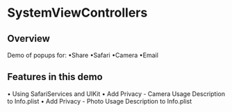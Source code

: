 # SystemViewControllers

## Overview

Demo of popups for:
•Share
•Safari
•Camera
•Email

## Features in this demo
• Using SafariServices and UIKit
• Add Privacy - Camera Usage Description to Info.plist
• Add Privacy - Photo Usage Description to Info.plist

